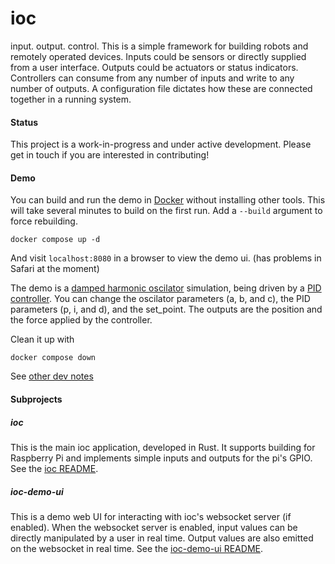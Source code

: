 # ioc
input. output. control. This is a simple framework for building robots and remotely operated devices. Inputs could be sensors or directly supplied from a user interface. Outputs could be actuators or status indicators. Controllers can consume from any number of inputs and write to any number of outputs. A configuration file dictates how these are connected together in a running system. 

#### Status
This project is a work-in-progress and under active development. Please get in touch if you are interested in contributing!

#### Demo
You can build and run the demo in [Docker](https://www.docker.com) without installing other tools. This will take several minutes to build on the first run. Add a `--build` argument to force rebuilding.
```shell
docker compose up -d
```
And visit `localhost:8080` in a browser to view the demo ui. (has problems in Safari at the moment)

The demo is a [damped harmonic oscilator](https://en.wikipedia.org/wiki/Harmonic_oscillator) simulation, being driven by a [PID controller](https://en.wikipedia.org/wiki/Proportional%E2%80%93integral%E2%80%93derivative_controller). You can change the oscilator parameters (a, b, and c), the PID parameters (p, i, and d), and the set_point. The outputs are the position and the force applied by the controller.

Clean it up with
```shell
docker compose down
```

See [other dev notes](NOTES.md)

#### Subprojects

##### ioc
This is the main ioc application, developed in Rust. It supports building for Raspberry Pi and implements simple inputs and outputs for the pi's GPIO. See the [ioc README](ioc/README.md).

##### ioc-demo-ui
This is a demo web UI for interacting with ioc's websocket server (if enabled). When the websocket server is enabled, input values can be directly manipulated by a user in real time. Output values are also emitted on the websocket in real time. See the [ioc-demo-ui README](ioc-demo-ui/README.md).